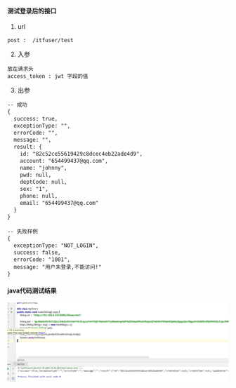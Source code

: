 #### 测试登录后的接口

1. url
```
post :  /itfuser/test
```

2. 入参
```
放在请求头
access_token : jwt 字段的值
```

3. 出参
```
-- 成功
{
  success: true,
  exceptionType: "",
  errorCode: "",
  message: "",
  result: {
    id: "82c52ce55619429c8dcec4eb22ade4d9",
    account: "654499437@qq.com",
    name: "johnny",
    pwd: null,
    deptCode: null,
    sex: "1",
    phone: null,
    email: "654499437@qq.com"
  }
}

-- 失败样例
{
  exceptionType: "NOT_LOGIN",
  success: false,
  errorCode: "1001",
  message: "用户未登录,不能访问!"
}
```
#### java代码测试结果
![img](../img/test.png)
